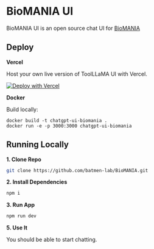 # BioMANIA UI

BioMANIA UI is an open source chat UI for [BioMANIA](https://github.com/batmen-lab/BioMANIA)


## Deploy

**Vercel**

Host your own live version of ToolLLaMA UI with Vercel.

[![Deploy with Vercel](https://vercel.com/button)](https://github.com/batmen-lab/BioMANIA)

**Docker**

Build locally:

```shell
docker build -t chatgpt-ui-biomania .
docker run -e -p 3000:3000 chatgpt-ui-biomania
```

## Running Locally

**1. Clone Repo**

```bash
git clone https://github.com/batmen-lab/BioMANIA.git
```

**2. Install Dependencies**

```bash
npm i
```

**3. Run App**

```bash
npm run dev
```

**5. Use It**

You should be able to start chatting.
